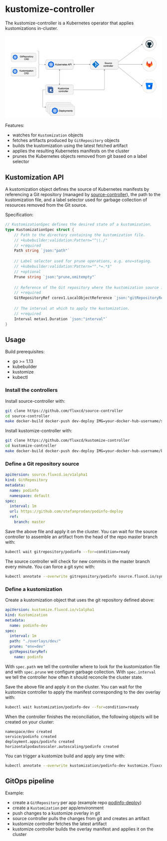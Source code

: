 # kustomize-controller

The kustomize-controller is a Kubernetes operator that applies kustomizations in-cluster.

![overview](docs/diagrams/fluxcd-kustomize-source-controllers.png)

Features:
* watches for `Kustomization` objects
* fetches artifacts produced by `GitRepository` objects
* builds the kustomization using the latest fetched artifact
* applies the resulting Kubernetes manifests on the cluster
* prunes the Kubernetes objects removed from git based on a label selector

## Kustomization API

A kustomization object defines the source of Kubernetes manifests by referencing a Git repository
(managed by [source-controller](https://github.com/fluxcd/source-controller)),
the path to the kustomization file, 
and a label selector used for garbage collection of resources removed from the Git source.

Specification:

```go
// KustomizationSpec defines the desired state of a kustomization.
type KustomizationSpec struct {
	// Path to the directory containing the kustomization file.
	// +kubebuilder:validation:Pattern="^\\./"
	// +required
	Path string `json:"path"`

	// Label selector used for prune operations, e.g. env=staging.
	// +kubebuilder:validation:Pattern="^.*=.*$"
	// +optional
	Prune string `json:"prune,omitempty"`

	// Reference of the Git repository where the kustomization source is.
	// +required
	GitRepositoryRef corev1.LocalObjectReference `json:"gitRepositoryRef"`

	// The interval at which to apply the kustomization.
	// +required
	Interval metav1.Duration `json:"interval"`
}
```

## Usage

Build prerequisites:
* go >= 1.13
* kubebuilder
* kustomize
* kubectl

### Install the controllers

Install source-controller with:

```bash
git clone https://github.com/fluxcd/source-controller
cd source-controller
make docker-build docker-push dev-deploy IMG=your-docker-hub-username/source-controller:test
```

Install kustomize-controller with:

```bash
git clone https://github.com/fluxcd/kustomize-controller
cd kustomize-controller
make docker-build docker-push dev-deploy IMG=your-docker-hub-username/kustomize-controller:test
```

### Define a Git repository source

```yaml
apiVersion: source.fluxcd.io/v1alpha1
kind: GitRepository
metadata:
  name: podinfo
  namespace: default
spec:
  interval: 1m
  url: https://github.com/stefanprodan/podinfo-deploy
  ref:
    branch: master
```

Save the above file and apply it on the cluster.
You can wait for the source controller to assemble an artifact from the head of the repo master branch with:

```bash
kubectl wait gitrepository/podinfo --for=condition=ready
```

The source controller will check for new commits in the master branch every minute. You can force a git sync with:

```bash
kubectl annotate --overwrite gitrepository/podinfo source.fluxcd.io/syncAt="$(date +%s)"
```

### Define a kustomization

Create a kustomization object that uses the git repository defined above:

```yaml
apiVersion: kustomize.fluxcd.io/v1alpha1
kind: Kustomization
metadata:
  name: podinfo-dev
spec:
  interval: 1m
  path: "./overlays/dev/"
  prune: "env=dev"
  gitRepositoryRef:
    name: podinfo
```

With `spec.path` we tell the controller where to look for the kustomization file and with `spec.prune` we 
configure garbage collection. With `spec.interval` we tell the controller how often it should reconcile 
the cluster state.

Save the above file and apply it on the cluster.
You can wait for the kustomize controller to apply the manifest corresponding to the dev overlay with:

```bash
kubectl wait kustomization/podinfo-dev --for=condition=ready
```

When the controller finishes the reconciliation, the following objects will be created on your cluster:

```text
namespace/dev created
service/podinfo created
deployment.apps/podinfo created
horizontalpodautoscaler.autoscaling/podinfo created
```

You can trigger a kustomize build and apply any time with:

```bash
kubectl annotate --overwrite kustomization/podinfo-dev kustomize.fluxcd.io/syncAt="$(date +%s)"
```

## GitOps pipeline

Example:
* create a `GitRepository` per app (example repo [podinfo-deploy](https://github.com/stefanprodan/podinfo-deploy))
* create a `Kustomization` per app/environment 
* push changes to a kustomize overlay in git
* source controller pulls the changes from git and creates an artifact
* kustomize controller fetches the latest artifact
* kustomize controller builds the overlay manifest and applies it on the cluster
